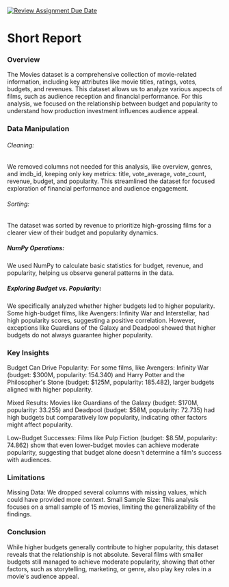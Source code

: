 [![Review Assignment Due Date](https://classroom.github.com/assets/deadline-readme-button-22041afd0340ce965d47ae6ef1cefeee28c7c493a6346c4f15d667ab976d596c.svg)](https://classroom.github.com/a/rGYtBYfw)

# Short Report 

### Overview

The Movies dataset is a comprehensive collection of movie-related information, including key attributes like movie titles, ratings, votes, budgets, and revenues. This dataset allows us to analyze various aspects of films, such as audience reception and financial performance. For this analysis, we focused on the relationship between budget and popularity to understand how production investment influences audience appeal.

### Data Manipulation

###### Cleaning:
We removed columns not needed for this analysis, like overview, genres, and imdb_id, keeping only key metrics: title, vote_average, vote_count, revenue, budget, and popularity. This streamlined the dataset for focused exploration of financial performance and audience engagement.

###### Sorting:
The dataset was sorted by revenue to prioritize high-grossing films for a clearer view of their budget and popularity dynamics.

##### NumPy Operations:
We used NumPy to calculate basic statistics for budget, revenue, and popularity, helping us observe general patterns in the data.

##### Exploring Budget vs. Popularity:
We specifically analyzed whether higher budgets led to higher popularity. Some high-budget films, like Avengers: Infinity War and Interstellar, had high popularity scores, suggesting a positive correlation. However, exceptions like Guardians of the Galaxy and Deadpool showed that higher budgets do not always guarantee higher popularity.

### Key Insights
Budget Can Drive Popularity: For some films, like Avengers: Infinity War (budget: $300M, popularity: 154.340) and Harry Potter and the Philosopher's Stone (budget: $125M, popularity: 185.482), larger budgets aligned with higher popularity.

Mixed Results: Movies like Guardians of the Galaxy (budget: $170M, popularity: 33.255) and Deadpool (budget: $58M, popularity: 72.735) had high budgets but comparatively low popularity, indicating other factors might affect popularity.

Low-Budget Successes: Films like Pulp Fiction (budget: $8.5M, popularity: 74.862) show that even lower-budget movies can achieve moderate popularity, suggesting that budget alone doesn't determine a film's success with audiences.

### Limitations
Missing Data: We dropped several columns with missing values, which could have provided more context.
Small Sample Size: This analysis focuses on a small sample of 15 movies, limiting the generalizability of the findings.

### Conclusion
While higher budgets generally contribute to higher popularity, this dataset reveals that the relationship is not absolute. Several films with smaller budgets still managed to achieve moderate popularity, showing that other factors, such as storytelling, marketing, or genre, also play key roles in a movie's audience appeal.

